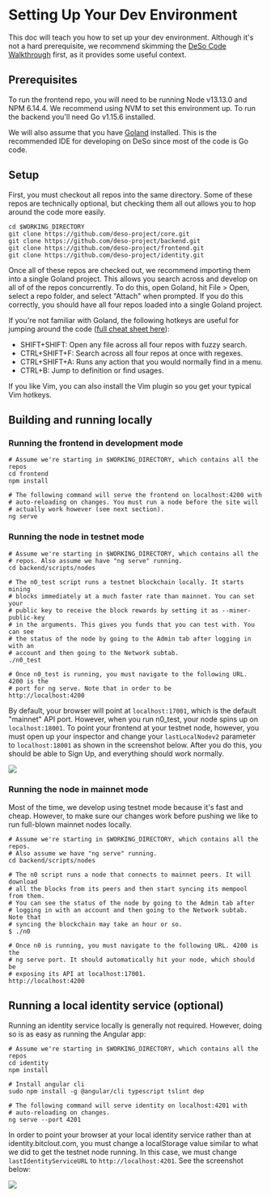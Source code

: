 # Setting Up Your Dev Environment

This doc will teach you how to set up your dev environment. Although it's not a hard prerequisite, we recommend skimming the [DeSo Code Walkthrough](walkthrough.md) first, as it provides some useful context.

## Prerequisites

To run the frontend repo, you will need to be running Node v13.13.0 and NPM 6.14.4. We recommend using NVM to set this environment up. To run the backend you'll need Go v1.15.6 installed.

We will also assume that you have [Goland](https://www.jetbrains.com/go/) installed. This is the recommended IDE for developing on DeSo since most of the code is Go code.

## Setup

First, you must checkout all repos into the same directory. Some of these repos are technically optional, but checking them all out allows you to hop around the code more easily.

```text
cd $WORKING_DIRECTORY
git clone https://github.com/deso-project/core.git
git clone https://github.com/deso-project/backend.git
git clone https://github.com/deso-project/frontend.git
git clone https://github.com/deso-project/identity.git
```

Once all of these repos are checked out, we recommend importing them into a single Goland project. This allows you search across and develop on all of of the repos concurrently. To do this, open Goland, hit File &gt; Open, select a repo folder, and select "Attach" when prompted. If you do this correctly, you should have all four repos loaded into a single Goland project.

If you're not familiar with Goland, the following hotkeys are useful for jumping around the code \([full cheat sheet here](https://www.jetbrains.com/help/go/mastering-keyboard-shortcuts.html)\):

* SHIFT+SHIFT: Open any file across all four repos with fuzzy search.
* CTRL+SHIFT+F: Search across all four repos at once with regexes.
* CTRL+SHIFT+A: Runs any action that you would normally find in a menu.
* CTRL+B: Jump to definition or find usages.

If you like Vim, you can also install the Vim plugin so you get your typical Vim hotkeys.

## Building and running locally

### Running the frontend in development mode

```text
# Assume we're starting in $WORKING_DIRECTORY, which contains all the repos
cd frontend
npm install

# The following command will serve the frontend on localhost:4200 with
# auto-reloading on changes. You must run a node before the site will
# actually work however (see next section).
ng serve
```

### Running the node in testnet mode

```text
# Assume we're starting in $WORKING_DIRECTORY, which contains all the
# repos. Also assume we have "ng serve" running.
cd backend/scripts/nodes

# The n0_test script runs a testnet blockchain locally. It starts mining 
# blocks immediately at a much faster rate than mainnet. You can set your 
# public key to receive the block rewards by setting it as --miner-public-key 
# in the arguments. This gives you funds that you can test with. You can see 
# the status of the node by going to the Admin tab after logging in with an
# account and then going to the Network subtab.
./n0_test

# Once n0_test is running, you must navigate to the following URL. 4200 is the
# port for ng serve. Note that in order to be 
http://localhost:4200
```

By default, your browser will point at `localhost:17001`, which is the default "mainnet" API port. However, when you run n0\_test, your node spins up on `localhost:18001`. To point your frontend at your testnet node, however, you must open up your inspector and change your `lastLocalNodev2` parameter to `localhost:18001` as shown in the screenshot below. After you do this, you should be able to Sign Up, and everything should work normally.

![](../.gitbook/assets/image%20%2810%29.png)

### Running the node in mainnet mode

Most of the time, we develop using testnet mode because it's fast and cheap. However, to make sure our changes work before pushing we like to run full-blown mainnet nodes locally.

```text
# Assume we're starting in $WORKING_DIRECTORY, which contains all the repos.
# Also assume we have "ng serve" running.
cd backend/scripts/nodes

# The n0 script runs a node that connects to mainnet peers. It will download
# all the blocks from its peers and then start syncing its mempool from them.
# You can see the status of the node by going to the Admin tab after
# logging in with an account and then going to the Network subtab. Note that
# syncing the blockchain may take an hour or so.
$ ./n0

# Once n0 is running, you must navigate to the following URL. 4200 is the
# ng serve port. It should automatically hit your node, which should be
# exposing its API at localhost:17001.
http://localhost:4200
```

## Running a local identity service \(optional\)

Running an identity service locally is generally not required. However, doing so is as easy as running the Angular app:

```text
# Assume we're starting in $WORKING_DIRECTORY, which contains all the repos
cd identity
npm install

# Install angular cli
sudo npm install -g @angular/cli typescript tslint dep

# The following command will serve identity on localhost:4201 with
# auto-reloading on changes.
ng serve --port 4201
```

In order to point your browser at your local identity service rather than at identity.bitclout.com, you must change a localStorage value similar to what we did to get the testnet node running. In this case, we must change `lastIdentityServiceURL` to `http://localhost:4201`. See the screenshot below:

![](../.gitbook/assets/image%20%2815%29.png)



